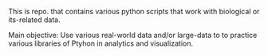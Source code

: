 This is repo. that contains various python scripts that work with biological or its-related data. 

Main objective: 
Use various real-world data and/or large-data to to practice various libraries of Ptyhon in analytics and visualization. 



